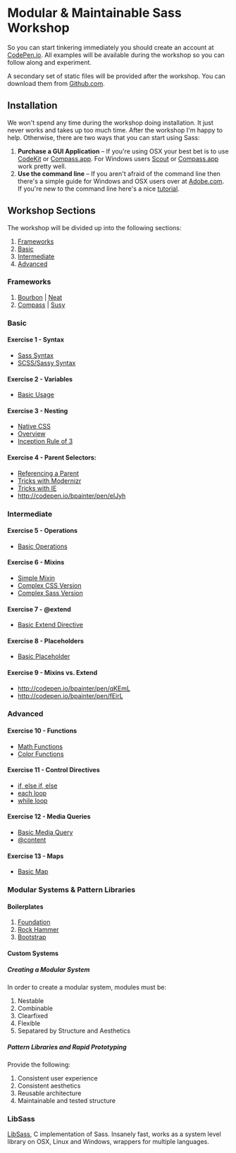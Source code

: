 # Modular & Maintainable Sass Workshop

So you can start tinkering immediately you should create an account at [CodePen.io](http://codepen.io/collection/ocevd). All examples will be available during the workshop so you can follow along and experiment.

A secondary set of static files will be provided after the workshop. You can download them from [Github.com](http://github.com/bpainter/sass-workshop).

## Installation

We won't spend any time during the workshop doing installation. It just never works and takes up too much time. After the workshop I'm happy to help. Otherwise, there are two ways that you can start using Sass:

1. **Purchase a GUI Application** – If you're using OSX your best bet is to use [CodeKit](http://incident57.com/codekit/) or [Compass.app](http://compass.handlino.com/). For Windows users [Scout](http://mhs.github.io/scout-app/) or [Compass.app](http://compass.handlino.com/) work pretty well.
2. **Use the command line** – If you aren't afraid of the command line then there's a simple guide for Windows and OSX users over at [Adobe.com](http://www.adobe.com/devnet/html5/articles/introduction-to-sass-part-1-installation.html). If you're new to the command line here's a nice [tutorial](http://wiseheartdesign.com/articles/2010/11/12/the-designers-guide-to-the-osx-command-prompt/).

## Workshop Sections

The workshop will be divided up into the following sections:

1. [Frameworks](#frameworks)
2. [Basic](#basic)
3. [Intermediate](#intermediate)
4. [Advanced](#advanced)

### <div id="frameworks">Frameworks</div>

1. [Bourbon](http://bourbon.io/) | [Neat](http://neat.bourbon.io/)
2. [Compass](http://compass-style.org/) | [Susy](http://susy.oddbird.net/)

### <div id="basic">Basic</div>

#### Exercise 1 - Syntax

- [Sass Syntax](http://codepen.io/bpainter/pen/wrdLo)
- [SCSS/Sassy Syntax](http://codepen.io/bpainter/pen/cpdeb)

#### Exercise 2 - Variables

- [Basic Usage](http://codepen.io/bpainter/pen/ntxLb)

#### Exercise 3 - Nesting

- [Native CSS](http://codepen.io/bpainter/pen/IkByq)
- [Overview](http://codepen.io/bpainter/pen/aophg)
- [Inception Rule of 3](http://codepen.io/bpainter/pen/fztwl)

#### Exercise 4 - Parent Selectors:

- [Referencing a Parent](http://codepen.io/bpainter/pen/jHfkz)
- [Tricks with Modernizr](http://codepen.io/bpainter/pen/jHfkz)
- [Tricks with IE](http://codepen.io/bpainter/pen/jHfkz)
- http://codepen.io/bpainter/pen/eIJyh

### <div id="intermediate">Intermediate</div>

#### Exercise 5 - Operations

- [Basic Operations](http://codepen.io/bpainter/pen/EmeiL)

#### Exercise 6 - Mixins

- [Simple Mixin](http://codepen.io/bpainter/pen/yAJiE)
- [Complex CSS Version](http://codepen.io/bpainter/pen/mguFy)
- [Complex Sass Version](http://codepen.io/bpainter/pen/fcHIJ)

#### Exercise 7 - @extend 

- [Basic Extend Directive](http://codepen.io/bpainter/pen/rnHgt)

#### Exercise 8 - Placeholders

- [Basic Placeholder](http://codepen.io/bpainter/pen/BDhuf)

#### Exercise 9 - Mixins vs. Extend

- http://codepen.io/bpainter/pen/qKEmL
- http://codepen.io/bpainter/pen/fEirL


### <div id="advanced">Advanced</div>

#### Exercise 10 - Functions

- [Math Functions](http://codepen.io/bpainter/pen/BtIiu)
- [Color Functions](http://codepen.io/bpainter/pen/igGao)

#### Exercise 11 - Control Directives

- [if, else if, else](http://codepen.io/bpainter/pen/nJuHk)
- [each loop](http://codepen.io/bpainter/pen/LaquJ)
- [while loop](http://codepen.io/bpainter/pen/mIvjx)

#### Exercise 12 - Media Queries

- [Basic Media Query](http://codepen.io/bpainter/pen/zjJvG)
- [@content](http://codepen.io/bpainter/pen/rJeLA)

#### Exercise 13 - Maps

- [Basic Map](http://codepen.io/bpainter/pen/Fdpxs)


### <div id="modular-systems">Modular Systems & Pattern Libraries</div>

#### Boilerplates

1. [Foundation](http://foundation.zurb.com/)
2. [Rock Hammer](http://github.com/malarkey/Rock-Hammer)
3. [Bootstrap](http://github.com/jlong/sass-twitter-bootstrap)

#### Custom Systems

##### Creating a Modular System

In order to create a modular system, modules must be:

1. Nestable
2. Combinable
3. Clearfixed
4. Flexible
5. Sepatared by Structure and Aesthetics

##### Pattern Libraries and Rapid Prototyping 

Provide the following:

1. Consistent user experience
2. Consistent aesthetics
3. Reusable architecture
4. Maintainable and tested structure

### LibSass

[LibSass](https://github.com/hcatlin/libsass), C implementation of Sass. Insanely fast, works as a system level library on OSX, Linux and Windows, wrappers for multiple languages.

